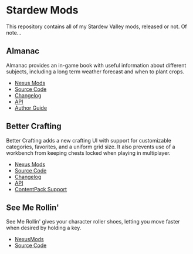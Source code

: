 # Stardew Mods

This repository contains all of my Stardew Valley mods, released or not. Of note...


## Almanac

 Almanac provides an in-game book with useful information about different subjects,
 including a long term weather forecast and when to plant crops. 

* [Nexus Mods](https://www.nexusmods.com/stardewvalley/mods/11022)
* [Source Code](https://github.com/KhloeLeclair/StardewMods/tree/main/Almanac)
* [Changelog](https://github.com/KhloeLeclair/StardewMods/blob/main/Almanac/CHANGELOG.md)
* [API](https://github.com/KhloeLeclair/StardewMods/blob/main/Almanac/ModAPI.cs)
* [Author Guide](https://github.com/KhloeLeclair/StardewMods/blob/main/Almanac/author-guide.md)


## Better Crafting

Better Crafting adds a new crafting UI with support for customizable categories,
favorites, and a uniform grid size. It also prevents use of a workbench from
keeping chests locked when playing in multiplayer.

* [Nexus Mods](https://www.nexusmods.com/stardewvalley/mods/11115/)
* [Source Code](https://github.com/KhloeLeclair/StardewMods/tree/main/BetterCrafting)
* [Changelog](https://github.com/KhloeLeclair/StardewMods/blob/main/BetterCrafting/CHANGELOG.md)
* [API](https://github.com/KhloeLeclair/StardewMods/blob/main/BetterCrafting/ModAPI.cs)
* [ContentPack Support](https://github.com/KhloeLeclair/StardewMods/tree/main/BetterCrafting.Example)


## See Me Rollin'

See Me Rollin' gives your character roller shoes, letting you move faster when
desired by holding a key. 

* [NexusMods](https://www.nexusmods.com/stardewvalley/mods/10976)
* [Source Code](https://github.com/KhloeLeclair/StardewMods/tree/main/SeeMeRollin)
